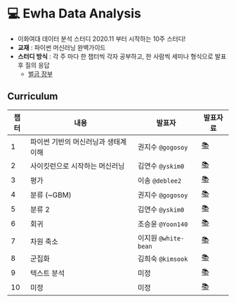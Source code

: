 # 💻 Ewha Data Analysis

- 이화여대 데이터 분석 스터디 2020.11 부터 시작하는 10주 스터디!
- **교재** : 파이썬 머신러닝 완벽가이드
- **스터디 방식** : 각 주 마다 한 챕터씩 각자 공부하고, 한 사람씩 세미나 형식으로 발표 후 질의 응답
  - [벌금 장부](https://github.com/yskim0/Ewha_Data_Analysis/issues/2)
  
  
## Curriculum
|챕터|내용|발표자|발표자료|
|------|---|---|---|
|1|파이썬 기반의 머신러닝과 생태계 이해|권지수 `@gogosoy`|[📚](https://github.com/yskim0/Ewha_Data_Analysis/blob/main/Week_1/%EA%B6%8C%EC%A7%80%EC%88%98_Week1.pdf)|
|2|사이킷런으로 시작하는 머신러닝|김연수 `@yskim0`|[📚](https://github.com/yskim0/Ewha_Data_Analysis/blob/main/Week_2/%EA%B9%80%EC%97%B0%EC%88%98_Week2.ipynb)|
|3|평가|이송 `@deblee2`|[📚](https://github.com/yskim0/Ewha_Data_Analysis/blob/main/Week_3/%EC%9D%B4%EC%86%A1_Week3.ipynb)|
|4|분류 (~GBM) |권지수 `@gogosoy`|[📚]()|
|5|분류 2 |김연수 `@yskim0`|[📚]()|
|6|회귀|조승윤 `@Yoon140`|[📚]()|
|7|차원 축소|이지원 `@white-bean`|[📚]()|
|8|군집화|김희숙 `@kimsook`|[📚]()|
|9|텍스트 분석|미정|[📚]()|
|10|미정|미정|[📚]()|
